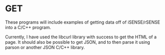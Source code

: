 GET
===

These programs will include examples of getting data off of iSENSE/rSENSE into a C/C++ program.

Currently, I have used the libcurl library with success to get the HTML of a page.
It should also be possible to get JSON, and to then parse it using parson or another JSON C/C++ library.